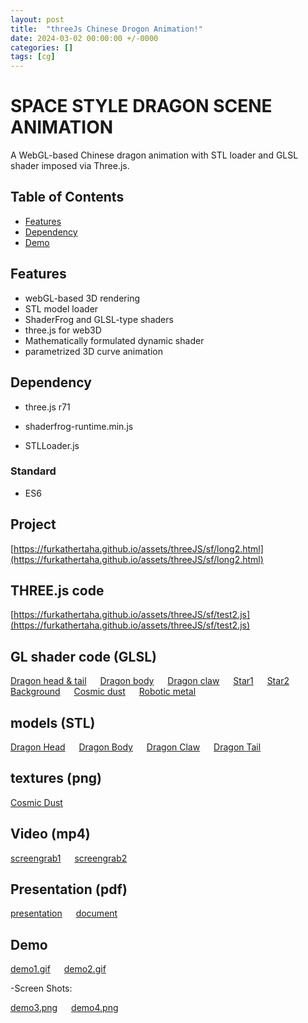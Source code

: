 ```yaml
---
layout: post
title:  "threeJs Chinese Drogon Animation!"
date: 2024-03-02 00:00:00 +/-0000
categories: []
tags: [cg]
---
```


# SPACE STYLE DRAGON SCENE ANIMATION

A WebGL-based Chinese dragon animation with STL loader and GLSL shader imposed via Three.js. 

## Table of Contents

- [Features](#features)
- [Dependency](#dependency) 
- [Demo](#demo)
<!-- - [Usage](#usage) -->
<!-- [Contributing](#contributing) -->
<!-- [License](#license) -->
<!-- [Acknowledgements](#acknowledgements) -->

## Features

- webGL-based 3D rendering
- STL model loader
- ShaderFrog and GLSL-type shaders
- three.js for web3D
- Mathematically formulated dynamic shader
- parametrized 3D curve animation

## Dependency

* three.js r71

* shaderfrog-runtime.min.js

* STLLoader.js

### Standard
* ES6 


## Project 
[https://furkathertaha.github.io/assets/threeJS/sf/long2.html](https://furkathertaha.github.io/assets/threeJS/sf/long2.html)

## THREE.js code 
[https://furkathertaha.github.io/assets/threeJS/sf/test2.js](https://furkathertaha.github.io/assets/threeJS/sf/test2.js)
## GL shader code (GLSL)
[Dragon head & tail](https://furkathertaha.github.io/assets/threeJS/sf/MeronSoda_s_BRDF.json) &emsp;
[Dragon body](https://furkathertaha.github.io/assets/threeJS/sf/MeronSoda_s_BRDF_copper.json) &emsp;
[Dragon claw](https://furkathertaha.github.io/assets/threeJS/sf/MeronSoda_s_BRDF_red.json) &emsp;
[Star1](https://furkathertaha.github.io/assets/threeJS/sf/Fork_of_New_Composed_Shader.json) &emsp;
[Star2](https://furkathertaha.github.io/assets/threeJS/sf/Sun.json) &emsp;
[Background](https://furkathertaha.github.io/assets/threeJS/sf/Star_Field.json) &emsp;
[Cosmic dust](https://furkathertaha.github.io/assets/threeJS/sf/dash/0.json) &emsp;
[Robotic metal](https://furkathertaha.github.io/assets/threeJS/sf/Funny_Bunny.json)
## models (STL)
[Dragon Head](https://furkathertaha.github.io/assets/threeJS/sf/tou.stl) &emsp;
[Dragon Body](https://furkathertaha.github.io/assets/threeJS/sf/bodyy.stl) &emsp;
[Dragon Claw](https://furkathertaha.github.io/assets/threeJS/sf/jiao.stl) &emsp;
[Dragon Tail](https://furkathertaha.github.io/assets/threeJS/sf/wei.stl)
## textures (png)
[Cosmic Dust](https://furkathertaha.github.io/assets/threeJS/sf/thumb_contrast-noise.png)

## Video (mp4)
[screengrab1](https://furkathertaha.github.io/assets/videos/long2.mp4) &emsp;
[screengrab2](https://furkathertaha.github.io/assets/videos/long1.mp4)

## Presentation (pdf)
[presentation](https://github.com/Furkathertaha/personal_cdn/blob/main/presentation.pdf) &emsp;
[document](https://github.com/Furkathertaha/personal_cdn/blob/main/report.pdf)
 
## Demo

[demo1.gif](https://github.com/Furkathertaha/personal_cdn/blob/main/l2.gif)  &emsp; [demo2.gif](https://github.com/Furkathertaha/personal_cdn/blob/main/l1.gif) 

-Screen Shots:

[demo3.png](https://github.com/Furkathertaha/personal_cdn/blob/main/l2.png) &emsp; [demo4.png](https://github.com/Furkathertaha/personal_cdn/blob/main/l1.png)

